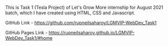 This is Task 1 (Tesla Project) of Let's Grow More internship for August 2021 batch, which I have created using HTML, CSS and Javascript.

GitHub Link - https://github.com/rupneilsaharoy/LGMVIP-WebDev_Task1

GitHub Pages Link - https://rupneilsaharoy.github.io/LGMVIP-WebDev_Task1/#home
